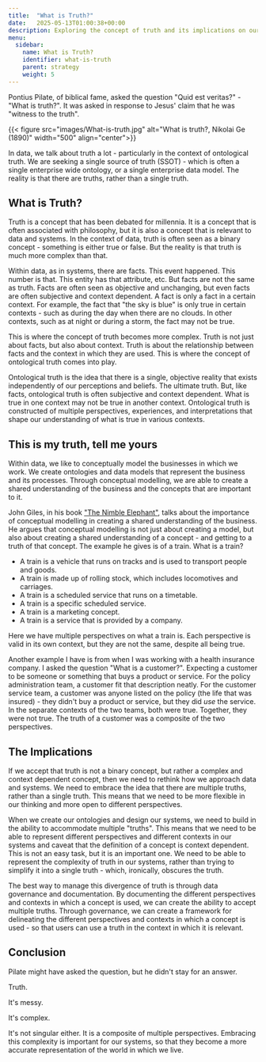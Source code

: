```yaml
---
title:  "What is Truth?"
date:   2025-05-13T01:00:38+00:00
description: Exploring the concept of truth and its implications on our systems
menu:
  sidebar:
    name: What is Truth?
    identifier: what-is-truth
    parent: strategy
    weight: 5
---
```


Pontius Pilate, of biblical fame, asked the question "Quid est veritas?" - "What is truth?". It was asked in response to Jesus' claim that he was "witness to the truth".

{{< figure src="images/What-is-truth.jpg" alt="What is truth?, Nikolai Ge (1890)" width="500" align="center">}}

In data, we talk about truth a lot - particularly in the context of ontological truth. We are seeking a single source of truth (SSOT) - which is often a single enterprise wide ontology, or a single enterprise data model. The reality is that there are truths, rather than a single truth.

## What is Truth?

Truth is a concept that has been debated for millennia. It is a concept that is often associated with philosophy, but it is also a concept that is relevant to data and systems. In the context of data, truth is often seen as a binary concept - something is either true or false. But the reality is that truth is much more complex than that.

Within data, as in systems, there are facts. This event happened. This number is that. This entity has that attribute, etc. But facts are not the same as truth. Facts are often seen as objective and unchanging, but even facts are often subjective and context dependent. A fact is only a fact in a certain context. For example, the fact that "the sky is blue" is only true in certain contexts - such as during the day when there are no clouds. In other contexts, such as at night or during a storm, the fact may not be true.

This is where the concept of truth becomes more complex. Truth is not just about facts, but also about context. Truth is about the relationship between facts and the context in which they are used. This is where the concept of ontological truth comes into play.

Ontological truth is the idea that there is a single, objective reality that exists independently of our perceptions and beliefs. The ultimate truth. But, like facts, ontological truth is often subjective and context dependent. What is true in one context may not be true in another context. Ontological truth is constructed of multiple perspectives, experiences, and interpretations that shape our understanding of what is true in various contexts.

## This is my truth, tell me yours

Within data, we like to conceptually model the businesses in which we work. We create ontologies and data models that represent the business and its processes. Through conceptual modelling, we are able to create a shared understanding of the business and the concepts that are important to it.

John Giles, in his book ["The Nimble Elephant"](https://openlibrary.org/books/OL38253209M/Nimble_Elephant), talks about the importance of conceptual modelling in creating a shared understanding of the business. He argues that conceptual modelling is not just about creating a model, but also about creating a shared understanding of a concept - and getting to a truth of that concept. The example he gives is of a train. What is a train?

- A train is a vehicle that runs on tracks and is used to transport people and goods.
- A train is made up of rolling stock, which includes locomotives and carriages.
- A train is a scheduled service that runs on a timetable.
- A train is a specific scheduled service.
- A train is a marketing concept.
- A train is a service that is provided by a company.

Here we have multiple perspectives on what a train is. Each perspective is valid in its own context, but they are not the same, despite all being true.

Another example I have is from when I was working with a health insurance company. I asked the question "What is a customer?". Expecting a customer to be someone or something that buys a product or service. For the policy administration team, a customer fit that description neatly. For the customer service team, a customer was anyone listed on the policy (the life that was insured) - they didn't buy a product or service, but they did *use* the service. In the separate contexts of the two teams, both were true. Together, they were not true. The truth of a customer was a composite of the two perspectives.

## The Implications

If we accept that truth is not a binary concept, but rather a complex and context dependent concept, then we need to rethink how we approach data and systems. We need to embrace the idea that there are multiple truths, rather than a single truth. This means that we need to be more flexible in our thinking and more open to different perspectives.

When we create our ontologies and design our systems, we need to build in the ability to accommodate multiple "truths". This means that we need to be able to represent different perspectives and different contexts in our systems and caveat that the definition of a concept is context dependent. This is not an easy task, but it is an important one. We need to be able to represent the complexity of truth in our systems, rather than trying to simplify it into a single truth - which, ironically, obscures the truth.

The best way to manage this divergence of truth is through data governance and documentation. By documenting the different perspectives and contexts in which a concept is used, we can create the ability to accept multiple truths. Through governance, we can create a framework for delineating the different perspectives and contexts in which a concept is used - so that users can use a truth in the context in which it is relevant.

## Conclusion

Pilate might have asked the question, but he didn't stay for an answer.

Truth.

It's messy.

It's complex.

It's not singular either. It is a composite of multiple perspectives. Embracing this complexity is important for our systems, so that they become a more accurate representation of the world in which we live.
